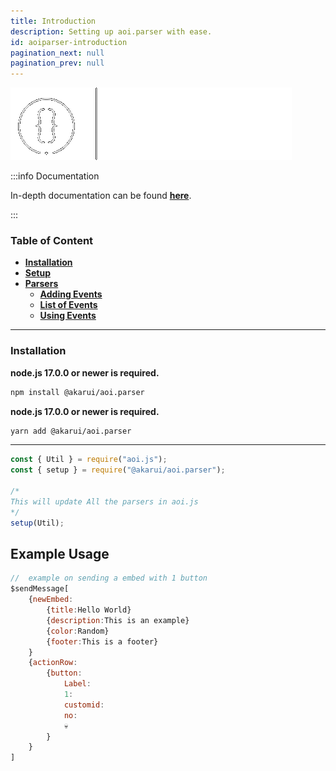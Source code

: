 ```yaml
---
title: Introduction
description: Setting up aoi.parser with ease.
id: aoiparser-introduction
pagination_next: null
pagination_prev: null
---
```


![logo](https://github.com/AkaruiDevelopment/aoi.parser/blob/main/.github/assets/logo.gif?raw=true)

:::info Documentation

In-depth documentation can be found **[here](https://aoi-parser.vercel.app/)**.

:::

### Table of Content

- **[Installation](#installation)**
- **[Setup](#example-usage)**
- **[Parsers](#events)**
    - **[Adding Events](#adding-events)**
    - **[List of Events](#list-of-events)**
    - **[Using Events](#using-events)**

---

### Installation

<Tabs groupId="pref-install">
  <TabItem value="i-npm" label="npm">

  **node.js 17.0.0 or newer is required.**
  ```bash
  npm install @akarui/aoi.parser
  ```
  
  </TabItem>
  <TabItem value="i-yarn" label="yarn">

  **node.js 17.0.0 or newer is required.**
  ```bash
  yarn add @akarui/aoi.parser
  ```

</TabItem>
</Tabs>

---

```js
const { Util } = require("aoi.js");
const { setup } = require("@akarui/aoi.parser");
 
/*
This will update All the parsers in aoi.js
*/
setup(Util);
```

## Example Usage
```js
//  example on sending a embed with 1 button
$sendMessage[
    {newEmbed:
        {title:Hello World}
        {description:This is an example}
        {color:Random}
        {footer:This is a footer}
    }
    {actionRow:
        {button:
            Label:
            1:
            customid:
            no:
            💀
        }
    }
]
```
